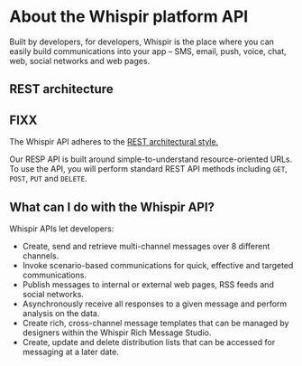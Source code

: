 # About the Whispir platform API

Built by developers, for developers, Whispir is the place where you can easily build communications into your app – SMS, email, push, voice, chat, web, social networks and web pages.

## REST architecture
## FIXX

The Whispir API adheres to the [REST architectural style.](https://en.wikipedia.org/wiki/Representational_state_transfer)

Our RESP API is built around simple-to-understand resource-oriented URLs. To use the API, you will perform standard REST API methods including `GET`, `POST`, `PUT` and `DELETE`.

## What can I do with the Whispir API?

Whispir APIs let developers:

- Create, send and retrieve multi-channel messages over 8 different channels.
- Invoke scenario-based communications for quick, effective and targeted communications.
- Publish messages to internal or external web pages, RSS feeds and social networks.
- Asynchronously receive all responses to a given message and perform analysis on the data.
- Create rich, cross-channel message templates that can be managed by designers within the Whispir Rich Message Studio.
- Create, update and delete distribution lists that can be accessed for messaging at a later date.

